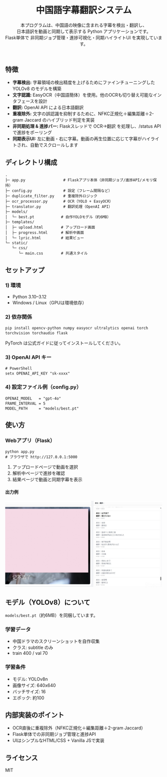 <!DOCTYPE html>
<html lang="ja">
<head>
  <meta charset="UTF-8">
</head>
<body>

<header>
  <h1>中国語字幕翻訳システム</h1>
  <p class="muted">
    本プログラムは、中国語の映像に含まれる字幕を検出・翻訳し、<br>
    日本語訳を動画と同期して表示する Python アプリケーションです。<br>
    Flask単体で 非同期ジョブ管理・進捗可視化・同期ハイライトUI を実現しています。
  </p>
</header>

<section>
  <h2>特徴</h2>
  <ul>
    <li><strong>字幕検出:</strong> 字幕領域の検出精度を上げるためにファインチューニングした YOLOv8 のモデルを構築</li>
    <li><strong>文字認識:</strong> EasyOCR（中国語簡体）を使用。他のOCRも切り替え可能なインタフェースを設計</li>
    <li><strong>翻訳:</strong> OpenAI API による日本語翻訳</li>
    <li><strong>重複除外:</strong> 文字の誤認識を抑制するために、NFKC正規化＋編集距離＋2-gram Jaccard のハイブリッド判定を実装</li>
    <li><strong>非同期処理 & 進捗バー:</strong> Flaskスレッドで OCR→翻訳 を処理し、/status API で進捗をポーリング</li>
    <li><strong>同期表示UI:</strong> 左に動画・右に字幕。動画の再生位置に応じて字幕がハイライトされ、自動でスクロールします</li>
  </ul>
</section>

<section>
  <h2>ディレクトリ構成</h2>
  <pre><code>.
├─ app.py                 # Flaskアプリ本体（非同期ジョブ/進捗API/メモリ保持）
├─ config.py              # 設定（フレーム間隔など）
├─ duplicate_filter.py    # 重複除外ロジック
├─ ocr_processor.py       # OCR（YOLO + EasyOCR）
├─ translator.py          # 翻訳処理（OpenAI API）
├─ models/
│  └─ best.pt            # 自作YOLOモデル（約6MB）
├─ templates/
│  ├─ upload.html        # アップロード画面
│  ├─ progress.html      # 解析中画面
│  └─ lyric.html         # 結果ビュー
└─ static/
   └─ css/
      └─ main.css        # 共通スタイル
</code></pre>
</section>

<section>
  <h2>セットアップ</h2>

  <h3>1) 環境</h3>
  <ul>
    <li>Python 3.10–3.12</li>
    <li>Windows / Linux（GPUは環境依存）</li>
  </ul>

  <h3>2) 依存関係</h3>
  <pre><code>pip install opencv-python numpy easyocr ultralytics openai torch torchvision torchaudio flask</code></pre>
  <p class="note">PyTorch は公式ガイドに従ってインストールしてください。</p>

  <h3>3) OpenAI API キー</h3>
  <pre><code># PowerShell
setx OPENAI_API_KEY "sk-xxxx"</code></pre>

  <h3>4) 設定ファイル例（config.py）</h3>
  <pre><code>OPENAI_MODEL   = "gpt-4o"
FRAME_INTERVAL = 5
MODEL_PATH     = "models/best.pt"</code></pre>
</section>

<section>
  <h2>使い方</h2>
  <h3>Webアプリ（Flask）</h3>
  <pre><code>python app.py
# ブラウザで http://127.0.0.1:5000</code></pre>

  <ol>
    <li>アップロードページで動画を選択</li>
    <li>解析中ページで進捗を確認</li>
    <li>結果ページで動画と同期字幕を表示</li>
  </ol>
  <h4>出力例</h4>
    <p><img src="https://raw.githubusercontent.com/wakako0927/subtrans/refs/heads/main/SubTrans/images/IMG_3738.JPEG" alt="例" width="700"></p>
</code></pre>
</section>

<section>
  <h2>モデル（YOLOv8）について</h2>
  <p><code>models/best.pt</code>（約6MB）を同梱しています。</p>

  <h3>学習データ</h3>
  <ul>
    <li>中国ドラマのスクリーンショットを自作収集</li>
    <li>クラス: subtitle のみ</li>
    <li>train 400 / val 70</li>
  </ul>

  <h3>学習条件</h3>
  <ul>
    <li>モデル: YOLOv8n</li>
    <li>画像サイズ: 640x640</li>
    <li>バッチサイズ: 16</li>
    <li>エポック: 約100</li>
  </ul>
</section>

<section>
  <h2>内部実装のポイント</h2>
  <ul>
    <li>OCR直後に重複除外（NFKC正規化＋編集距離＋2-gram Jaccard）</li>
    <li>Flask単体での非同期ジョブ管理と進捗API</li>
    <li>UIはシンプルなHTML/CSS + Vanilla JSで実装</li>
  </ul>
</section>

<section>
  <h2>ライセンス</h2>
  <p>MIT</p>
</section>

</body>
</html>
